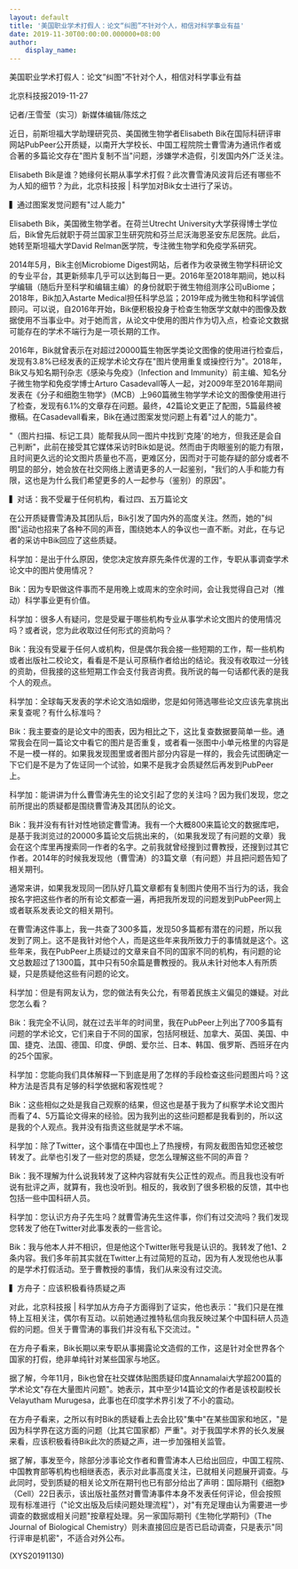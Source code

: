 ```yaml
---
layout: default
title: '美国职业学术打假人：论文“纠图”不针对个人，相信对科学事业有益'
date: 2019-11-30T00:00:00.000000+08:00
author:
    display_name: 
---
```


美国职业学术打假人：论文“纠图”不针对个人，相信对科学事业有益

北京科技报2019-11-27

记者/王雪莹（实习）新媒体编辑/陈炫之

近日，前斯坦福大学助理研究员、美国微生物学者Elisabeth Bik在国际科研评审网站PubPeer公开质疑，以南开大学校长、中国工程院院士曹雪涛为通讯作者或合著的多篇论文存在"图片复制不当"问题，涉嫌学术造假，引发国内外广泛关注。

Elisabeth Bik是谁？她缘何长期从事学术打假？此次曹雪涛风波背后还有哪些不为人知的细节？为此，北京科技报 | 科学加对Bik女士进行了采访。

▍通过图案发觉问题有"过人能力"

Elisabeth Bik，美国微生物学者。在荷兰Utrecht University大学获得博士学位后，Bik曾先后就职于荷兰国家卫生研究院和芬兰尼沃海恩圣安东尼医院。此后，她转至斯坦福大学David Relman医学院，专注微生物学和免疫学系研究。

2014年5月，Bik主创Microbiome Digest网站，后者作为收录微生物学科研论文的专业平台，其更新频率几乎可以达到每日一更。2016年至2018年期间，她以科学编辑（随后升至科学和编辑主编）的身份就职于微生物组测序公司uBiome；2018年，Bik加入Astarte Medical担任科学总监；2019年成为微生物和科学诚信顾问。可以说，自2016年开始，Bik便积极投身于检查生物医学文献中的图像及数据使用不当事业中。对于她而言，从论文中使用的图片作为切入点，检查论文数据可能存在的学术不端行为是一项长期的工作。

2016年，Bik就曾表示在对超过20000篇生物医学类论文图像的使用进行检查后，发现有3.8%已经发表的正规学术论文存在"图片使用重复或操控行为"。2018年，Bik又与知名期刊杂志《感染与免疫》（Infection and Immunity）前主编、知名分子微生物学和免疫学博士Arturo Casadevall等人一起，对2009年至2016年期间发表在《分子和细胞生物学》（MCB）上960篇微生物学学术论文的图像使用进行了检查，发现有6.1%的文章存在问题。最终，42篇论文更正了配图，5篇最终被撤稿。在Casadevall看来，Bik在通过图案发觉问题上有着"过人的能力"。

"（图片扫描、标记工具）能帮我从同一图片中找到'克隆'的地方，但我还是会自己判断"，此前在接受其它媒体采访时Bik如是说。然而由于肉眼鉴别的能力有限，且时间更久远的论文图片质量也不高，更难区分，因而对于可能存疑的部分或者不明显的部分，她会放在社交网络上邀请更多的人一起鉴别，"我们的人手和能力有限，这也是为什么我们希望更多的人一起参与（鉴别）的原因"。

▍对话：我不受雇于任何机构，看过四、五万篇论文

在公开质疑曹雪涛及其团队后，Bik引发了国内外的高度关注。然而，她的"纠图"运动也招来了各种不同的声音，围绕她本人的争议也一直不断。对此，在与记者的采访中Bik回应了这些质疑。

科学加：是出于什么原因，使您决定放弃原先条件优渥的工作，专职从事调查学术论文中的图片使用情况？

Bik：因为专职做这件事而不是用晚上或周末的空余时间，会让我觉得自己对（推动）科学事业更有价值。

科学加：很多人有疑问，您是受雇于哪些机构专业从事学术论文图片的使用情况吗？或者说，您为此收取过任何形式的资助吗？

Bik：我没有受雇于任何人或机构，但是偶尔我会接一些短期的工作，帮一些机构或者出版社二校论文，看看是不是认可原稿作者给出的结论。我没有收取过一分钱的资助，但我接的这些短期工作会支付我咨询费。我所说的每一句话都代表的是我个人的观点。

科学加：全球每天发表的学术论文浩如烟缈，您是如何筛选哪些论文应该先拿挑出来复查呢？有什么标准吗？

Bik：我主要查的是论文中的图表，因为相比之下，这比复查数据要简单一些。通常我会在同一篇论文中看它的图片是否重复，或者看一张图中小单元格里的内容是不是一模一样的。如果我发现图里或者图片部分内容是一样的，我会先试图确定一下它们是不是为了佐证同一个试验，如果不是我才会质疑然后再发到PubPeer上。

科学加：能讲讲为什么曹雪涛先生的论文引起了您的关注吗？因为我们发现，您之前所提出的质疑都是围绕曹雪涛及其团队的论文。

Bik：我并没有有针对性地锁定曹雪涛。我有一个大概800来篇论文的数据库吧，是基于我浏览过的20000多篇论文后挑出来的，（如果我发现了有问题的文章）我会在这个库里再搜索同一作者的名字。之前我就曾经搜到过曹教授，还搜到过其它作者。2014年的时候我发现他（曹雪涛）的3篇文章（有问题）并且把问题告知了相关期刊。

通常来讲，如果我发现同一团队好几篇文章都有复制图片使用不当行为的话，我会按名字把这些作者的所有论文都查一遍，再把我所发现的问题发到PubPeer网上或者联系发表论文的相关期刊。

在曹雪涛这件事上，我一共查了300多篇，发现50多篇都有潜在的问题，所以我发到了网上。这不是我针对他个人，而是这些年来我所致力于的事情就是这个。这些年来，我在PubPeer上质疑过的文章来自不同的国家不同的机构，有问题的论文总数超过了1300篇，其中只有50余篇是曹教授的。我从未针对他本人有所质疑，只是质疑他这些有问题的论文。

科学加：但是有网友认为，您的做法有失公允，有带着民族主义偏见的嫌疑。对此您怎么看？

Bik：我完全不认同，就在过去半年的时间里，我在PubPeer上列出了700多篇有问题的学术论文，它们来自于不同的国家，包括阿根廷、加拿大、英国、美国、中国、捷克、法国、德国、印度、伊朗、爱尔兰、日本、韩国、俄罗斯、西班牙在内的25个国家。

科学加：您能向我们具体解释一下到底是用了怎样的手段检查这些问题图片吗？这种方法是否具有足够的科学依据和客观性呢？

Bik：这些相似之处是我自己观察的结果，但这也是基于我为了纠察学术论文图片而看了4、5万篇论文得来的经验。因为我列出的这些问题都是我看到的，所以这是我的个人观点。我并没有指责这些就是学术不端。

科学加：除了Twitter，这个事情在中国也上了热搜榜，有网友截图告知您还被您转发了。此举也引发了一些对您的质疑，您怎么理解这些不同的声音？

Bik：我不理解为什么说我转发了这种内容就有失公正性的观点。而且我也没有听说有批评之声，就算有，我也没听到。相反的，我收到了很多积极的反馈，其中也包括一些中国科研人员。

科学加：您认识方舟子先生吗？就曹雪涛先生这件事，你们有过交流吗？我们发现您转发了他在Twitter对此事发表的一些言论。

Bik：我与他本人并不相识，但是他这个Twitter账号我是认识的。我转发了他1、2条内容。我们多年前其实就在Twitter上有过简短的互动，因为有人发现他也从事的是学术打假活动。至于曹教授的事情，我们从来没有过交流。

▍方舟子：应该积极看待质疑之声

对此，北京科技报 | 科学加从方舟子方面得到了证实，他也表示："我们只是在推特上互相关注，偶尔有互动。以前她通过推特私信向我反映过某个中国科研人员造假的问题。但关于曹雪涛的事我们并没有私下交流过。"

在方舟子看来，Bik长期以来专职从事揭露论文造假的工作，这是针对全世界各个国家的打假，绝非单纯针对某些国家与地区。

据了解，今年11月，Bik也曾在社交媒体贴图质疑印度Annamalai大学超200篇的学术论文"存在大量图片问题"。她表示，其中至少14篇论文的作者是该校副校长Velayutham Murugesa，此事也在印度学术界引发了不小的震动。

在方舟子看来，之所以有时Bik的质疑看上去会比较"集中"在某些国家和地区，"是因为科学界在这方面的问题（比其它国家都）严重"。对于我国学术界的长久发展来看，应该积极看待Bik此次的质疑之声，进一步加强相关监管。

据了解，事发至今，除部分涉事论文作者和曹雪涛本人已给出回应，中国工程院、中国教育部等机构也相继表态，表示对此事高度关注，已就相关问题展开调查。与此同时，受到质疑的相关论文所在期刊也已有部分给出了声明：国际期刊《细胞》（Cell）22日表示，该出版社虽然对曹雪涛事件本身不发表任何评论，但会按照现有标准进行（"论文出版及后续问题处理流程"），对"有充足理由认为需要进一步调查的数据或相关问题"按章程处理。另一家国际期刊《生物化学期刊》（The Journal of Biological Chemistry）则未直接回应是否已启动调查，只是表示"同行评审是机密"，不适合对外公布。

(XYS20191130)

